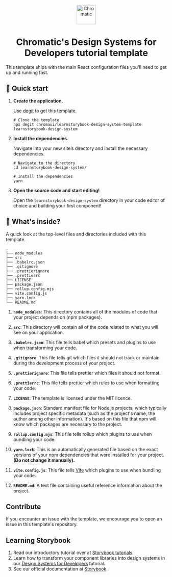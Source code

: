 <p align="center">
  <a href="https://www.chromatic.com/">
    <img alt="Chromatic" src="https://avatars2.githubusercontent.com/u/24584319?s=200&v=4" width="60" />
  </a>
</p>

<h1 align="center">
  Chromatic's Design Systems for Developers tutorial template
</h1>

This template ships with the main React configuration files you'll need to get up and running fast.

## 🚅 Quick start

1. **Create the application.**
   
   Use [degit](https://github.com/Rich-Harris/degit) to get this template.
   
   ```shell
   # Clone the template
   npx degit chromaui/learnstorybook-design-system-template learnstorybook-design-system
   ```

2. **Install the dependencies.**
   
   Navigate into your new site’s directory and install the necessary dependencies.
   
   ```shell
   # Navigate to the directory
   cd learnstorybook-design-system/
   
   # Install the dependencies
   yarn
   ```

3. **Open the source code and start editing!**
   
   Open the `learnstorybook-design-system` directory in your code editor of choice and building your first component!

## 🔎 What's inside?

A quick look at the top-level files and directories included with this template.

    .
    ├── node_modules
    ├── src
    ├── .babelrc.json
    ├── .gitignore
    ├── .prettierignore
    ├── .prettierrc
    ├── LICENSE
    ├── package.json
    ├── rollup.config.mjs
    ├── vite.config.js
    ├── yarn.lock
    └── README.md

1. **`node_modules`**: This directory contains all of the modules of code that your project depends on (npm packages).

2. **`src`**: This directory will contain all of the code related to what you will see on your application.

3. **`.babelrc.json`**: This file tells babel which presets and plugins to use when transforming your code.

4. **`.gitignore`**: This file tells git which files it should not track or maintain during the development process of your project.

5. **`.prettierignore`**: This file tells prettier which files it should not format.

6. **`.prettierrc`**: This file tells prettier which rules to use when formatting your code.

7. **`LICENSE`**: The template is licensed under the MIT licence.

8. **`package.json`**: Standard manifest file for Node.js projects, which typically includes project specific metadata (such as the project's name, the author among other information). It's based on this file that npm will know which packages are necessary to the project.

9. **`rollup.config.mjs`**: This file tells rollup which plugins to use when bundling your code.

10. **`yarn.lock`**: This is an automatically generated file based on the exact versions of your npm dependencies that were installed for your project. **(Do not change it manually).**

11. **`vite.config.js`**: This file tells [Vite](https://vitejs.dev/) which plugins to use when bundling your code.

12. **`README.md`**: A text file containing useful reference information about the project.

## Contribute

If you encounter an issue with the template, we encourage you to open an issue in this template's repository.

## Learning Storybook

1. Read our introductory tutorial over at [Storybook tutorials](https://storybook.js.org/tutorials/intro-to-storybook/react/en/get-started/).
2. Learn how to transform your component libraries into design systems in our [Design Systems for Developers](https://storybook.js.org/tutorials/design-systems-for-developers/) tutorial.
3. See our official documentation at [Storybook](https://storybook.js.org/).
